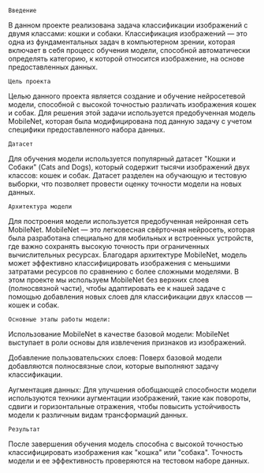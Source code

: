 `Введение`

В данном проекте реализована задача классификации изображений с двумя классами: кошки и собаки. Классификация изображений — это одна из фундаментальных задач в компьютерном зрении, которая включает в себя процесс обучения модели, способной автоматически определять категорию, к которой относится изображение, на основе предоставленных данных.

`Цель проекта`

Целью данного проекта является создание и обучение нейросетевой модели, способной с высокой точностью различать изображения кошек и собак. Для решения этой задачи используется предобученная модель MobileNet, которая была модифицирована под данную задачу с учетом специфики предоставленного набора данных.

`Датасет`

Для обучения модели используется популярный датасет "Кошки и Собаки" (Cats and Dogs), который содержит тысячи изображений двух классов: кошек и собак. Датасет разделен на обучающую и тестовую выборки, что позволяет провести оценку точности модели на новых данных.

`Архитектура модели`

Для построения модели используется предобученная нейронная сеть MobileNet. MobileNet — это легковесная свёрточная нейросеть, которая была разработана специально для мобильных и встроенных устройств, где важно сохранять высокую точность при ограниченных вычислительных ресурсах. Благодаря архитектуре MobileNet, модель может эффективно классифицировать изображения с меньшими затратами ресурсов по сравнению с более сложными моделями.
В этом проекте мы используем MobileNet без верхних слоев (полносвязной части), чтобы адаптировать ее к нашей задаче с помощью добавления новых слоев для классификации двух классов — кошек и собак.

`Основные этапы работы модели:`

Использование MobileNet в качестве базовой модели: MobileNet выступает в роли основы для извлечения признаков из изображений.

Добавление пользовательских слоев: Поверх базовой модели добавляются полносвязные слои, которые выполняют задачу классификации.

Аугментация данных: Для улучшения обобщающей способности модели используются техники аугментации изображений, такие как повороты, сдвиги и горизонтальные отражения, чтобы повысить устойчивость модели к различным видам трансформаций данных.

`Результат`

После завершения обучения модель способна с высокой точностью классифицировать изображения как "кошка" или "собака". Точность модели и ее эффективность проверяются на тестовом наборе данных.
